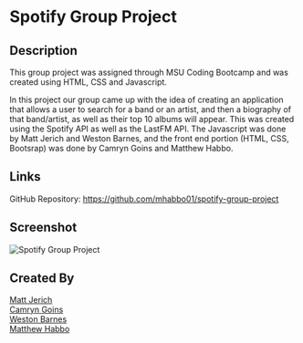 # Spotify Group Project

## Description
This group project was assigned through MSU Coding Bootcamp and was created using HTML, CSS and Javascript. 

In this project our group came up with the idea of creating an application that allows a user to search for a band or an artist, and then a biography of that band/artist, as well as their top 10 albums will appear. This was created using the Spotify API as well as the LastFM API. The Javascript was done by Matt Jerich and Weston Barnes, and the front end portion (HTML, CSS, Bootsrap) was done by Camryn Goins and Matthew Habbo. 

## Links

GitHub Repository: https://github.com/mhabbo01/spotify-group-project

## Screenshot 

![Spotify Group Project](https://user-images.githubusercontent.com/96854206/159600041-2aaf4abc-7e6f-47ee-a85a-35e8a4ea6820.png)



## Created By
[Matt Jerich](https://github.com/MJerich)  
[Camryn Goins](https://github.com/camryngoins)  
[Weston Barnes](https://github.com/bkwes)  
[Matthew Habbo](https://github.com/mhabbo01)  


